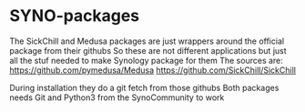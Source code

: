 # SYNO-packages
The SickChill and Medusa packages are just wrappers around the official package from their githubs
So these are not different applications but just all the stuf needed to make Synology package for them
The sources are:
https://github.com/pymedusa/Medusa 
https://github.com/SickChill/SickChill

During installation they do a git fetch from those githubs
Both packages needs Git and Python3 from the SynoCommunity to work
